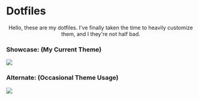 # Dotfiles

<p align=center>
Hello, these are my dotfiles. I've finally taken the time to heavily customize them, and I they're not half bad.

### Showcase: (My Current Theme)
  <a href="https://github.com/rampus-bit/dots/blob/main/screenshots/Gruvbox-Shot.png"><img src="https://github.com/rampus-bit/dots/blob/main/screenshots/Gruvbox-Shot.png"></a>

### Alternate: (Occasional Theme Usage)
  <a href="https://github.com/rampus-bit/dots/blob/main/screenshots/Solitude-Shot.png"><img src="https://github.com/rampus-bit/dots/blob/main/screenshots/Solitude-Shot.png"></a>
</p>
